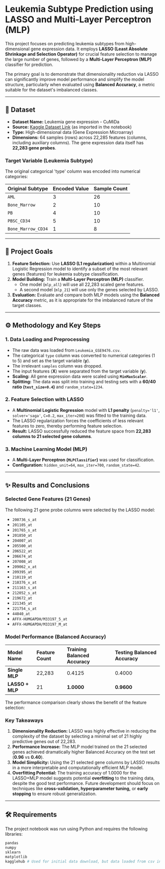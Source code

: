 # Leukemia Subtype Prediction using LASSO and Multi-Layer Perceptron (MLP)

This project focuses on predicting leukemia subtypes from high-dimensional gene expression data. It employs **LASSO (Least Absolute Shrinkage and Selection Operator)** for crucial feature selection to manage the large number of genes, followed by a **Multi-Layer Perceptron (MLP)** classifier for prediction.

The primary goal is to demonstrate that dimensionality reduction via LASSO can significantly improve model performance and simplify the model structure, particularly when evaluated using **Balanced Accuracy**, a metric suitable for the dataset's imbalanced classes.

---

## 💾 Dataset

* **Dataset Name:** Leukemia gene expression - CuMiDa
* **Source:** [Kaggle Dataset Link](https://www.kaggle.com/datasets/brunogrisci/leukemia-gene-expression-cumida) (as imported in the notebook)
* **Type:** High-dimensional data (Gene Expression Microarray)
* **Dimensions:** 64 samples (rows) across 22,285 features (columns, including auxiliary columns). The gene expression data itself has **22,283 gene probes**.

### Target Variable (Leukemia Subtype)
The original categorical 'type' column was encoded into numerical categories:

| Original Subtype | Encoded Value | Sample Count |
| :--------------- | :------------ | :----------- |
| `AML`            | 3             | 26           |
| `Bone_Marrow`    | 2             | 10           |
| `PB`             | 4             | 10           |
| `PBSC_CD34`      | 5             | 10           |
| `Bone_Marrow_CD34` | 1             | 8            |

---

## 🎯 Project Goals

1.  **Feature Selection:** Use **LASSO (L1 regularization)** within a Multinomial Logistic Regression model to identify a subset of the most relevant genes (features) for leukemia subtype classification.
2.  **Model Building:** Train a **Multi-Layer Perceptron (MLP)** classifier.
    * One model (`mlp_all`) will use all 22,283 scaled gene features.
    * A second model (`mlp_21`) will use only the genes selected by LASSO.
3.  **Evaluation:** Evaluate and compare both MLP models using the **Balanced Accuracy** metric, as it is appropriate for the imbalanced nature of the target classes.

---

## ⚙️ Methodology and Key Steps

### 1. Data Loading and Preprocessing
* The raw data was loaded from `Leukemia_GSE9476.csv`.
* The categorical `type` column was converted to numerical categories (1 to 5) and set as the target variable ($\mathbf{y}$).
* The irrelevant `samples` column was dropped.
* The input features ($\mathbf{X}$) were separated from the target variable ($\mathbf{y}$).
* **Scaling:** All gene expression data were scaled using **`MinMaxScaler`**.
* **Splitting:** The data was split into training and testing sets with a **60/40 ratio (`test_size=0.4`)** and `random_state=1234`.

### 2. Feature Selection with LASSO
* A **Multinomial Logistic Regression** model with **L1 penalty** (`penalty='l1'`, `solver='saga'`, `C=0.2`, `max_iter=200`) was fitted to the training data.
* The LASSO regularization forces the coefficients of less relevant features to zero, thereby performing feature selection.
* **Result:** LASSO successfully reduced the feature space from **22,283 columns to 21 selected gene columns**.

### 3. Machine Learning Model (MLP)
* A **Multi-Layer Perceptron (`MLPClassifier`)** was used for classification.
* **Configuration:** `hidden_unit=64`, `max_iter=700`, `random_state=42`.

---

## ✨ Results and Conclusions

### Selected Gene Features (21 Genes)
The following 21 gene probe columns were selected by the LASSO model:

* `200736_s_at`
* `201105_at`
* `201765_s_at`
* `201850_at`
* `204007_at`
* `205500_at`
* `206522_at`
* `206674_at`
* `207008_at`
* `209062_x_at`
* `209395_at`
* `210119_at`
* `210376_x_at`
* `211163_s_at`
* `212052_s_at`
* `219672_at`
* `221345_at`
* `221754_s_at`
* `44040_at`
* `AFFX-HUMGAPDH/M33197_5_at`
* `AFFX-HUMGAPDH/M33197_M_at`

### Model Performance (Balanced Accuracy)

| Model Name | Feature Count | Training Balanced Accuracy | Testing Balanced Accuracy |
| :--- | :--- | :--- | :--- |
| **Single MLP** | 22,283 | 0.4125 | 0.4000 |
| **LASSO + MLP** | 21 | **1.0000** | **0.9600** |

The performance comparison clearly shows the benefit of the feature selection:

### Key Takeaways

1.  **Dimensionality Reduction:** LASSO was highly effective in reducing the complexity of the dataset by selecting a minimal set of 21 highly predictive genes out of 22,283.
2.  **Performance Increase:** The MLP model trained on the 21 selected genes achieved dramatically higher Balanced Accuracy on the test set ($\mathbf{0.96}$ vs $\mathbf{0.40}$).
3.  **Model Simplicity:** Using the 21 selected gene columns by LASSO results in a more interpretable and computationally efficient MLP model.
4.  **Overfitting Potential:** The training accuracy of $1.0000$ for the LASSO+MLP model suggests potential **overfitting** to the training data, despite the good test performance. Future development should focus on techniques like **cross-validation, hyperparameter tuning,** or **early stopping** to ensure robust generalization.

---

## 🛠️ Requirements

The project notebook was run using Python and requires the following libraries:

```bash
pandas
numpy
sklearn
matplotlib
kagglehub # Used for initial data download, but data loaded from csv in the notebook
